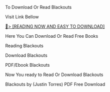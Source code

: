 To Download Or Read Blackouts

Visit Link Bellow

<a href="https://uk.ebookarea.xyz/?book=203578933-blackouts">📖&gt; [READING NOW AND EASY TO DOWNLOAD]</a>

Here You Can Download Or Read Free Books

Reading Blackouts

Download Blackouts

PDF/Ebook Blackouts

Now You ready to Read Or Download Blackouts

Blackouts by (Justin Torres) PDF Free Download
